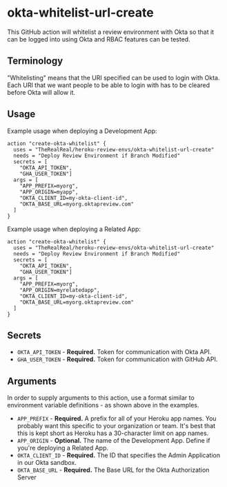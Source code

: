 # okta-whitelist-url-create

This GitHub action will whitelist a review environment with Okta so that it can be logged into using Okta and RBAC features can be tested.

## Terminology

"Whitelisting" means that the URI specified can be used to login with Okta. Each URI that we want people to be able to login with has to be cleared before Okta will allow it. 

## Usage

Example usage when deploying a Development App:

```
action "create-okta-whitelist" {
  uses = "TheRealReal/heroku-review-envs/okta-whitelist-url-create"
  needs = "Deploy Review Environment if Branch Modified"
  secrets = [
    "OKTA_API_TOKEN",
    "GHA_USER_TOKEN"]
  args = [
    "APP_PREFIX=myorg",
    "APP_ORIGIN=myapp",
    "OKTA_CLIENT_ID=my-okta-client-id",
    "OKTA_BASE_URL=myorg.oktapreview.com"
  ]
}
```

Example usage when deploying a Related App:

```
action "create-okta-whitelist" {
  uses = "TheRealReal/heroku-review-envs/okta-whitelist-url-create"
  needs = "Deploy Review Environment if Branch Modified"
  secrets = [
    "OKTA_API_TOKEN",
    "GHA_USER_TOKEN"]
  args = [
    "APP_PREFIX=myorg",
    "APP_ORIGIN=myrelatedapp",
    "OKTA_CLIENT_ID=my-okta-client-id",
    "OKTA_BASE_URL=myorg.oktapreview.com"
  ]
}
```

## Secrets

* `OKTA_API_TOKEN` - **Required.** Token for communication with Okta API.
* `GHA_USER_TOKEN` - **Required.** Token for communication with GitHub API.

## Arguments

In order to supply arguments to this action, use a format similar to environment variable definitions - as shown above in the examples.

* `APP_PREFIX`     - **Required.** A prefix for all of your Heroku app names. You probably want this specific to your organization or team. It's best that this is kept short as Heroku has a 30-character limit on app names.
* `APP_ORIGIN`     - **Optional.** The name of the Development App. Define if you're deploying a Related App.
* `OKTA_CLIENT_ID` - **Required.** The ID that specifies the Admin Application in our Okta sandbox.
* `OKTA_BASE_URL`  - **Required.** The Base URL for the Okta Authorization Server

